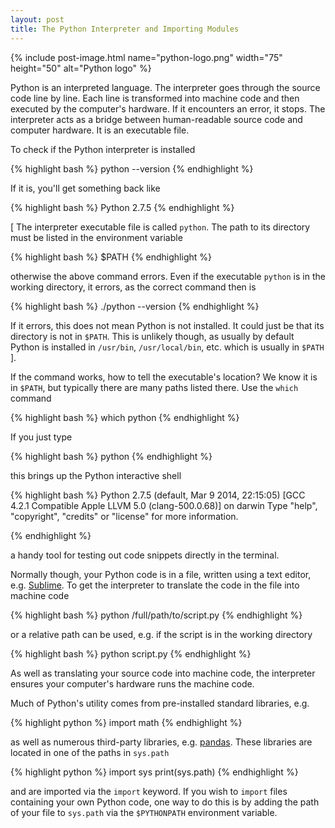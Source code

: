 ```yaml
---
layout: post
title: The Python Interpreter and Importing Modules
---
```


{% include post-image.html name="python-logo.png" width="75" height="50" alt="Python logo" %}

Python is an interpreted language. The interpreter goes through the source code line by line. Each line is transformed into machine code and then executed by the computer's hardware. If it encounters an error, it stops. The interpreter acts as a bridge between human-readable source code and computer hardware. It is an executable file.

To check if the Python interpreter is installed

{% highlight bash %}
python --version
{% endhighlight %}

If it is, you'll get something back like

{% highlight bash %}
Python 2.7.5
{% endhighlight %}

[ The interpreter executable file is called `python`. The path to its directory must be listed in the environment variable

{% highlight bash %}
$PATH
{% endhighlight %}

otherwise the above command errors. Even if the executable `python` is in the working directory, it errors, as the correct command then is

{% highlight bash %}
./python --version
{% endhighlight %}

If it errors, this does not mean Python is not installed. It could just be that its directory is not in `$PATH`. This is unlikely though, as usually by default Python is installed in `/usr/bin`, `/usr/local/bin`, etc. which is usually in `$PATH` ].

If the command works, how to tell the executable's location? We know it is in `$PATH`, but typically there are many paths listed there. Use the `which` command

{% highlight bash %}
which python
{% endhighlight %}

If you just type

{% highlight bash %}
python
{% endhighlight %}

this brings up the Python interactive shell

{% highlight bash %}
Python 2.7.5 (default, Mar  9 2014, 22:15:05) 
[GCC 4.2.1 Compatible Apple LLVM 5.0 (clang-500.0.68)] on darwin
Type "help", "copyright", "credits" or "license" for more information.
>>>
{% endhighlight %}

a handy tool for testing out code snippets directly in the terminal. 

Normally though, your Python code is in a file, written using a text editor, e.g. [Sublime](https://www.sublimetext.com/). To get the interpreter to translate the code in the file into machine code

{% highlight bash %}
python /full/path/to/script.py
{% endhighlight %}

or a relative path can be used, e.g. if the script is in the working directory

{% highlight bash %}
python script.py
{% endhighlight %}

As well as translating your source code into machine code, the interpreter ensures your computer's hardware runs the machine code.

Much of Python's utility comes from pre-installed standard libraries, e.g.

{% highlight python %}
import math
{% endhighlight %}

as well as numerous third-party libraries, e.g. [pandas](http://pandas.pydata.org/). These libraries are located in one of the paths in `sys.path`

{% highlight python %}
import sys
print(sys.path)
{% endhighlight %}

and are imported via the `import` keyword. If you wish to `import` files containing your own Python code, one way to do this is by adding the path of your file to `sys.path` via the `$PYTHONPATH` environment variable.
